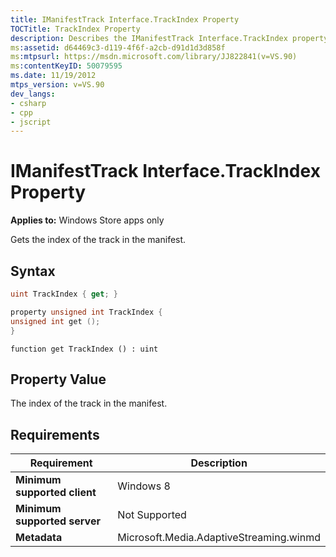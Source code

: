 ```yaml
---
title: IManifestTrack Interface.TrackIndex Property
TOCTitle: TrackIndex Property
description: Describes the IManifestTrack Interface.TrackIndex property field and provides the field's namespace, assembly, syntax, and version information.
ms:assetid: d64469c3-d119-4f6f-a2cb-d91d1d3d858f
ms:mtpsurl: https://msdn.microsoft.com/library/JJ822841(v=VS.90)
ms:contentKeyID: 50079595
ms.date: 11/19/2012
mtps_version: v=VS.90
dev_langs:
- csharp
- cpp
- jscript
---
```


# IManifestTrack Interface.TrackIndex Property

**Applies to:** Windows Store apps only

Gets the index of the track in the manifest.

## Syntax

```csharp
uint TrackIndex { get; }
```

```cpp
property unsigned int TrackIndex {
unsigned int get ();
}
```

```jscript
function get TrackIndex () : uint
```

## Property Value

The index of the track in the manifest.

## Requirements

|Requirement|Description|
|--- |--- |
|**Minimum supported client**|Windows 8|
|**Minimum supported server**|Not Supported|
|**Metadata**|Microsoft.Media.AdaptiveStreaming.winmd|
